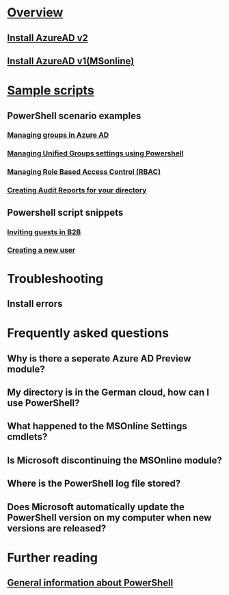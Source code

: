 # [Overview](overview.md)
## [Install AzureAD v2](install-adv2.md)
## [Install AzureAD v1(MSonline)](install-msonlinev1.md)
# [Sample scripts](samples.md)
## PowerShell scenario examples
### [Managing groups in Azure AD](https://docs.microsoft.com/en-us/azure/active-directory/active-directory-accessmanagement-groups-settings-cmdlets)
### [Managing Unified Groups settings using Powershell](https://docs.microsoft.com/en-us/azure/active-directory/active-directory-accessmanagement-groups-settings-v2-cmdlets)
### [Managing Role Based Access Control (RBAC)](https://docs.microsoft.com/en-us/azure/active-directory/role-based-access-control-manage-access-powershell)
### [Creating Audit Reports for your directory](Audit-sample.md)
## Powershell script snippets
### [Inviting guests in B2B](https://docs.microsoft.com/en-us/azure/active-directory/active-directory-b2b-code-samples#powershell-example)
### [Creating a new user](New-user-sample.md)
# Troubleshooting
## Install errors
### 
# Frequently asked questions
## Why is there a seperate Azure AD Preview module?
## My directory is in the German cloud, how can I use PowerShell?
## What happened to the MSOnline Settings cmdlets?
## Is Microsoft discontinuing the MSOnline module? 
## Where is the PowerShell log file stored?
## Does Microsoft automatically update the PowerShell version on my computer when new versions are released?
# Further reading
## [General information about PowerShell](https://docs.microsoft.com/en-us/powershell/)
## 

